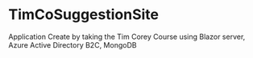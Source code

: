 # TimCoSuggestionSite
Application Create by taking the Tim Corey Course using Blazor server, Azure Active Directory B2C, MongoDB
